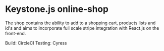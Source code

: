 # Keystone.js online-shop

The shop contains the ability to add to a shopping cart, products lists and id's and aims to incorporate full scale stripe integration with React.js on the front-end. 

Build: CircleCI
Testing: Cyress
